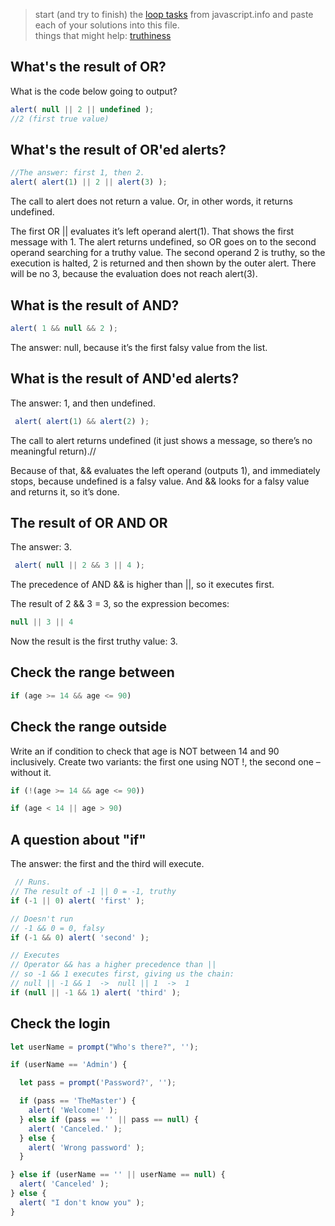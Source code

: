 > start (and try to finish) the [loop tasks](https://javascript.info/logical-operators) from javascript.info and paste each of your solutions into this file.  
> things that might help: [truthiness](https://github.com/janke-learning/truthiness/blob/master/README.md)

## What's the result of OR?
What is the code below going to output?
```js
alert( null || 2 || undefined );
//2 (first true value)
```

## What's the result of OR'ed alerts?
```js
//The answer: first 1, then 2.
alert( alert(1) || 2 || alert(3) );
```
The call to alert does not return a value. Or, in other words, it returns undefined.

The first OR || evaluates it’s left operand alert(1). That shows the first message with 1.
The alert returns undefined, so OR goes on to the second operand searching for a truthy value.
The second operand 2 is truthy, so the execution is halted, 2 is returned and then shown by the outer alert.
There will be no 3, because the evaluation does not reach alert(3).

## What is the result of AND?
```js
alert( 1 && null && 2 );
```
The answer: null, because it’s the first falsy value from the list.

## What is the result of AND'ed alerts?

The answer: 1, and then undefined.
```js
 alert( alert(1) && alert(2) );
 ```
The call to alert returns undefined (it just shows a message, so there’s no meaningful return).//

Because of that, && evaluates the left operand (outputs 1), and immediately stops, because undefined is a falsy value. And && looks for a falsy value and returns it, so it’s done.


## The result of OR AND OR

The answer: 3.
```js
 alert( null || 2 && 3 || 4 );
 ```
The precedence of AND && is higher than ||, so it executes first.

The result of 2 && 3 = 3, so the expression becomes:
```js
null || 3 || 4
```
Now the result is the first truthy value: 3.

## Check the range between
```js
if (age >= 14 && age <= 90)
```

## Check the range outside
Write an if condition to check that age is NOT between 14 and 90 inclusively.
Create two variants: the first one using NOT !, the second one – without it.
```js
if (!(age >= 14 && age <= 90))

if (age < 14 || age > 90)
```

## A question about "if"
The answer: the first and the third will execute.
```js
 // Runs.
// The result of -1 || 0 = -1, truthy
if (-1 || 0) alert( 'first' );

// Doesn't run
// -1 && 0 = 0, falsy
if (-1 && 0) alert( 'second' );

// Executes
// Operator && has a higher precedence than ||
// so -1 && 1 executes first, giving us the chain:
// null || -1 && 1  ->  null || 1  ->  1
if (null || -1 && 1) alert( 'third' );
```

## Check the login
```js
let userName = prompt("Who's there?", '');

if (userName == 'Admin') {

  let pass = prompt('Password?', '');

  if (pass == 'TheMaster') {
    alert( 'Welcome!' );
  } else if (pass == '' || pass == null) {
    alert( 'Canceled.' );
  } else {
    alert( 'Wrong password' );
  }

} else if (userName == '' || userName == null) {
  alert( 'Canceled' );
} else {
  alert( "I don't know you" );
}
```
